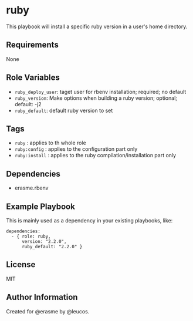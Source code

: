 ruby
====

This playbook will install a specific ruby version in a user's home directory.

Requirements
------------

None

Role Variables
--------------

  - `ruby_deploy_user`: taget user for rbenv installation; required; no
    default
  - `ruby_version`: Make options when building a ruby version;
    optional; default: -j2
  - `ruby_default`: default ruby version to set

Tags
----

  - `ruby` : applies to th whole role
  - `ruby:config` : applies to the configuration part only
  - `ruby:install` : applies to the ruby compilation/installation part only

Dependencies
------------

  - erasme.rbenv

Example Playbook
----------------

This is mainly used as a dependency in your existing playbooks, like:

    dependencies:
      - { role: ruby,
          version: "2.2.0",
          ruby_default: "2.2.0" }

License
-------

MIT

Author Information
------------------

Created for @erasme by @leucos.

